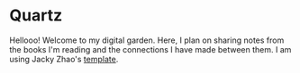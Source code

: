 # Quartz

Hellooo! Welcome to my digital garden. Here, I plan on sharing notes from the books I'm reading and the connections I have made between them. I am using Jacky Zhao's [template](https://quartz.jzhao.xyz/). 

